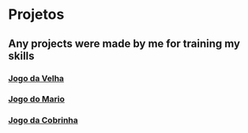 # Projetos

## Any projects were made by me for training my skills</h2>

### <a href="https://carlospegoraro.github.io/Projetos/JS/jogos/Velha/" target="_blank" rel="velha">Jogo da Velha</a>

### <a href="https://carlospegoraro.github.io/Projetos/JS/jogos/jogo/" target="_blank" rel="velha">Jogo do Mario</a>

### <a href="https://carlospegoraro.github.io/Projetos/JS/jogos/Cobra/" target="_blank" rel="velha">Jogo da Cobrinha</a>
